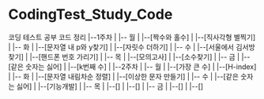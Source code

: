 # CodingTest_Study_Code

코딩 테스트 공부 코드 정리
|--1주차
|   |-- 월
|       |--[짝수와 홀수]
|       |--[직사각형 별찍기]
|   |-- 화
|       |--[문자열 내 p와 y찾기]
|       |--[자릿수 더하기]
|   |-- 수
|       |--[서울에서 김서방 찾기]
|       |--[핸드폰 번호 가리기]
|   |-- 목
|       |--[모의고사]
|       |--[소수찾기]
|   |-- 금
|       |--[같은 숫자는 싫어]
|       |--[k번째 수]
|
|--2주차
|   |-- 월
|       |--[가장 큰 수]
|       |--[H-index]
|   |-- 화
|       |--[문자열 내림차순 정렬]
|       |--[이상한 문자 만들기]
|   |-- 수
|       |--[같은 숫자는 싫어]
|       |--[기능개발]
|   |-- 목
|       |--[]
|       |--[]
|   |-- 금
|       |--[]
|       |--[]
